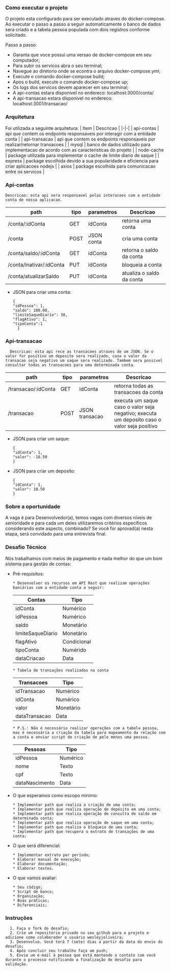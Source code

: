 ### Como executar o projeto
  O projeto esta configurado para ser executado atraves do docker-compose. Ao executar o passo a passo a seguir automaticamente o banco de dados sera criado e a tabela pessoa populada com dois registros conforme solicitado.

  Passo a passo:
  - Garanta que voce possui uma versao de docker-compose em seu computador;
  - Para subir os servicos abra o seu terminal;
  - Navegue ao diretorio onde se econtra o arquivo docker-compose.yml;
  - Execute o comando docker-compose build;
  - Apos o build, execute o comando docker-compose up;
  - Os logs dos servicos devem aparecer em seu terminal;
  - A api-contas estara disponivel no endereco: localhost:3000/conta/
  - A api-transacao estara disponivel no endereco: localhost:3001/transacao/


### Arquitetura
Foi utilizada a seguinte arquitetura:
| Item | Descricao |
|-|-|
| api-contas | api que contem os endpoints responsaveis por interagir com a entidade conta |
| api-transacao | api que contem os endpoints responsaveis por realizar/retornar transacoes |
| mysql | banco de dados utilizado para implementacao de acordo com as caracteristicas do projeto |
| node-cache | package utilizada para implementar o cache de limite diario de saque |
| express | package escolhida devido a sua popularidade e eficiencia para criar aplicacoes nodejs |
| axios | package escolhida para comunicacao entre os servicos |

### Api-contas
    Descricao: esta api sera responsavel pelas interacoes com a entidade conta de nossa aplicacao.
    
| path | tipo | parametros |Descricao |
|-|-|-|-|
| /conta/:idConta | GET | idConta | retorna uma conta |
| /conta | POST | JSON conta | cria uma conta |
| /conta/saldo/:idConta | GET | idConta | retorna o saldo da conta |
| /conta/inativar/:idConta | PUT | idConta | bloqueia a conta |
| /conta/atualizarSaldo| PUT | idConta | atualiza o saldo da conta |

- JSON para criar uma conta:
    ```
    {
    "idPessoa": 1,
    "saldo": 100.00,
    "limiteSaqueDiario": 50,
    "flagAtivo": 1,
    "tipoConta":1
      }
    ```
### Api-transacao
      Descricao: esta api rece as transacoes atraves de um JSON. Se o valor for positivo um deposito sera realizado, caso o valor da transacao seja negativo um saque sera realizado. Tambem sera possivel consultar todas as transacoes para uma determinada conta.
| path | tipo | parametros |Descricao |
|-|-|-|-|
| /transacao/:idConta| GET | idConta | retorna todas as transacoes da conta |
| /transacao | POST | JSON transacao | executa um saque caso o valor seja negativo; executa um deposito caso o valor seja positivo|

- JSON para criar um saque:
    ```
    {
    "idConta": 1,
    "valor": -10.50
    }
    ```
- JSON para criar um deposito:
    ```
    {
    "idConta": 1,
    "valor": 10.50
    }
    ```




### Sobre a oportunidade 
A vaga é para Desenvolvedor(a), temos vagas com diversos níveis de senioridade e para cada um deles utilizaremos critérios específicos considerando este aspecto, combinado? 
Se você for aprovad(a) nesta etapa, será convidado para uma entrevista final.

### Desafio Técnico
  Nós trabalhamos com meios de pagamento e nada melhor do que um bom sistema para gestão de contas:
  
  - Pré-requisitos:
    ```
    * Desenvolver os recursos em API Rest que realizam operações bancárias com a entidade conta a seguir:
    ```
    | Contas | Tipo |
    |-|-|
    | idConta | Numérico |
    | idPessoa | Numérico |
    | saldo | Monetário |
    | limiteSaqueDiario | Monetário |
    | flagAtivo | Condicional |
    | tipoConta | Numérido |
    | dataCriacao | Data |

    ```
    * Tabela de transações realizadas na conta
    ```
    | Transacoes | Tipo |
    |-|-|
    | idTransacao | Numérico |
    | idConta | Numérico |
    | valor | Monetário |
    | dataTransacao | Data |

    ```
    * P.S.: Não é necessário realizar operações com a tabela pessoa, mas é necessária a criação da tabela para mapeamento da relação com a conta e enviar script de criação de pelo menos uma pessoa.
    ```

    | Pessoas | Tipo |
    |-|-|
    | idPessoa | Numérico |
    | nome | Texto |
    | cpf | Texto |
    | dataNascimento | Data |    

  - O que esperamos como escopo mínimo:
    ```
    * Implementar path que realiza a criação de uma conta;
    * Implementar path que realiza operação de depósito em uma conta;
    * Implementar path que realiza operação de consulta de saldo em determinada conta;
    * Implementar path que realiza operação de saque em uma conta;
    * Implementar path que realiza o bloqueio de uma conta;
    * Implementar path que recupera o extrato de transações de uma conta;
    ```
  - O que será diferencial:
    ```
    * Implementar extrato por período;
    * Elaborar manual de execução;
    * Elaborar documentação;
    * Elaborar testes.
    ```
    
  - O que vamos avaliar:
    ```
    * Seu código; 
    * Script de banco;
    * Organização;
    * Boas práticas;
    * Diferenciais;    
    ```


### Instruções
      1. Faça o fork do desafio;
      2. Crie um repositório privado no seu github para o projeto e adicione como colaborador o usuário wesleyjoliveira;
      3. Desenvolva. Você terá 7 (sete) dias a partir da data do envio do desafio; 
      4. Após concluir seu trabalho faça um push; 
      5. Envie um e-mail à pessoa que está mantendo o contato com você durante o processo notificando a finalização do desafio para validação.
